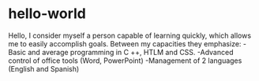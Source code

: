 # hello-world

Hello, I consider myself a person capable of learning quickly, which allows me to easily accomplish goals. Between my capacities they emphasize: 
-Basic and average programming in C ++, HTLM and CSS.
-Advanced control of office tools (Word, PowerPoint)
-Management of 2 languages (English and Spanish)
